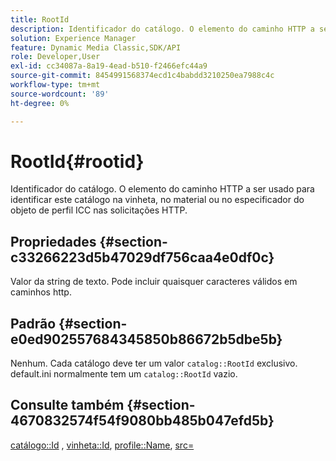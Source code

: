 ```yaml
---
title: RootId
description: Identificador do catálogo. O elemento do caminho HTTP a ser usado para identificar este catálogo na vinheta, no material ou no especificador do objeto de perfil ICC nas solicitações HTTP.
solution: Experience Manager
feature: Dynamic Media Classic,SDK/API
role: Developer,User
exl-id: cc34087a-8a19-4ead-b510-f2466efc44a9
source-git-commit: 8454991568374ecd1c4babdd3210250ea7988c4c
workflow-type: tm+mt
source-wordcount: '89'
ht-degree: 0%

---
```


# RootId{#rootid}

Identificador do catálogo. O elemento do caminho HTTP a ser usado para identificar este catálogo na vinheta, no material ou no especificador do objeto de perfil ICC nas solicitações HTTP.

## Propriedades {#section-c33266223d5b47029df756caa4e0df0c}

Valor da string de texto. Pode incluir quaisquer caracteres válidos em caminhos http.

## Padrão {#section-e0ed902557684345850b86672b5dbe5b}

Nenhum. Cada catálogo deve ter um valor `catalog::RootId` exclusivo. default.ini normalmente tem um `catalog::RootId` vazio.

## Consulte também {#section-4670832574f54f9080bb485b047efd5b}

[catálogo::Id](../../../../../ir-api/material-cat/image-rendering-api-ref/c-ir-material-catalog/c-ir-material-data-reference/r-ir-id.md#reference-cba2a53a952e403fb57a4e8569f9cf85) , [vinheta::Id](../../../../../ir-api/material-cat/image-rendering-api-ref/c-ir-material-catalog/c-ir-vignette-map-reference/r-ir-id-vignette.md#reference-2a7ba758924b4757b3234942304db7fd), [profile::Name](../../../../../ir-api/material-cat/image-rendering-api-ref/c-ir-material-catalog/c-ir-macro-definition-reference/r-ir-name.md#reference-63b663d2052545ffab030a23e7060b1e), [src=](../../../../../ir-api/http-protocol/image-rendering-api-ref/c-ir-http-protocol-ref/c-ir-http-protocol-command-reference/r-ir-src.md#reference-62c98abad22149d68d405ed6aaff8272)
